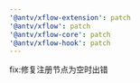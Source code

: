 ```yaml
---
'@antv/xflow-extension': patch
'@antv/xflow': patch
'@antv/xflow-core': patch
'@antv/xflow-hook': patch
---
```


fix:修复注册节点为空时出错
